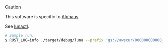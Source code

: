 > [!CAUTION]
> This software is specific to [Alphaus](https://alphaus.cloud/).

See [lunactl](https://github.com/flowerinthenight/lunactl/).

```sh
# Sample run:
$ RUST_LOG=info ./target/debug/luna --prefix 'gs://awscur/000000000000_2025-08*.csv'
```
